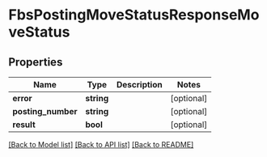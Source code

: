 # FbsPostingMoveStatusResponseMoveStatus

## Properties
Name | Type | Description | Notes
------------ | ------------- | ------------- | -------------
**error** | **string** |  | [optional] 
**posting_number** | **string** |  | [optional] 
**result** | **bool** |  | [optional] 

[[Back to Model list]](../README.md#documentation-for-models) [[Back to API list]](../README.md#documentation-for-api-endpoints) [[Back to README]](../README.md)


